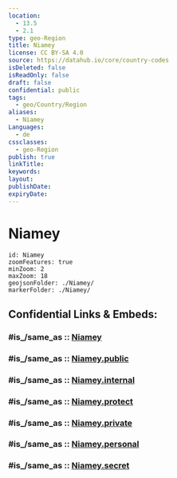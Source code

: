 ```yaml
---
location:
  - 13.5
  - 2.1
type: geo-Region
title: Niamey
license: CC BY-SA 4.0
source: https://datahub.io/core/country-codes
isDeleted: false
isReadOnly: false
draft: false
confidential: public
tags:
  - geo/Country/Region
aliases:
  - Niamey
Languages:
  - de
cssclasses:
  - geo-Region
publish: true
linkTitle:
keywords:
layout:
publishDate:
expiryDate:
---
```


# Niamey

```leaflet
id: Niamey
zoomFeatures: true 
minZoom: 2 
maxZoom: 18
geojsonFolder: ./Niamey/
markerFolder: ./Niamey/
```


## Confidential Links & Embeds: 

### #is_/same_as :: [Niamey](/_Standards/Earth/Continent/Africa/Africa~Central/Niger/Regions~Niger/Niamey.md) 

### #is_/same_as :: [Niamey.public](/_public/Earth/Continent/Africa/Africa~Central/Niger/Regions~Niger/Niamey.public.md) 

### #is_/same_as :: [Niamey.internal](/_internal/Earth/Continent/Africa/Africa~Central/Niger/Regions~Niger/Niamey.internal.md) 

### #is_/same_as :: [Niamey.protect](/_protect/Earth/Continent/Africa/Africa~Central/Niger/Regions~Niger/Niamey.protect.md) 

### #is_/same_as :: [Niamey.private](/_private/Earth/Continent/Africa/Africa~Central/Niger/Regions~Niger/Niamey.private.md) 

### #is_/same_as :: [Niamey.personal](/_personal/Earth/Continent/Africa/Africa~Central/Niger/Regions~Niger/Niamey.personal.md) 

### #is_/same_as :: [Niamey.secret](/_secret/Earth/Continent/Africa/Africa~Central/Niger/Regions~Niger/Niamey.secret.md)

